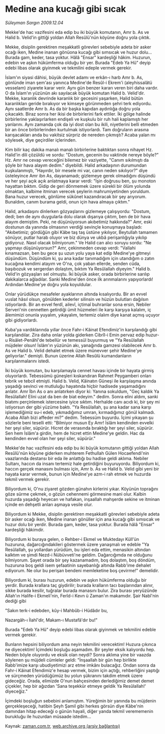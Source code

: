 # Medine ana kucağı gibi sıcak

*Süleyman Sargın 2009.12.04*

<tr><td class="metin" colspan="2" style="padding-top: 20px; padding-left: 5px; ">Mekke'de hac vazifesini eda edip bu iki büyük komutanın, Amr b. As ve Halid b. Velid'in gittiği yoldan Allah Resûlü'nün köyüne doğru yola çıktık.</td></tr><tr><td class="metin" colspan="2" style="padding-top: 20px; padding-left: 5px; "><p>Mekke, disiplin gerektiren meşakkatli görevleri sebebiyle adeta bir asker ocağı iken, Medine inanan gönüona kucağı gibi sımsıcak ve huzur dolu... Burada gam, keder, tasa yoktur. Hâlâ "Ensar" kardeşliği hâkim. Huzurun, edebin ve aşkın hükümferma olduğu bir yer. Burada "Edeb Ya Hû" deyip edebi libas olarak giyinmek ve tekmilini edeple vermek gerekir.
<p>İslam'ın siyasi dâhisi, büyük devlet adamı ve erkân-ı harb Amr b. As, gönlünde iman şem'ası yanınca Medine'de Resûl-i Ekrem'i (aleyhissalâtü vesselam) ziyarete karar verir. Aynı gün benzer kararı veren biri daha vardır. O da İslam'ın yüzünün akı sayılacak büyük komutan Halid b. Velid'dir. Mekke, karanlık devrinde karanlık bir gecesini yaşarken, Halid bütün karanlıkları geride bırakıyor ve kimseye görünmeden şehri terk ediyordu. Aynı saatlerde Amr b. As da bir başka kapıdan aydınlığa doğru yola çıkacaktı. Biraz sonra her ikisi de birbirlerini fark ettiler. İki gölge halinde birbirlerine yaklaşırlarken endişeli ve kuşkulu bir ruh hali kaplamıştı her yanlarını. Aynı zamanda çok da iyi dost olan bu ikili, niyetlerini belli etmeden bir an önce birbirlerinden kurtulmak istiyorlardı. Tam doğruların arasına karışacakları anda bu vakitsiz sürpriz de nereden çıkmıştı? Acaba yalan mı söylesek, diye geçirdiler içlerinden.
<p>Kim bilir kaç dakika manalı manalı birbirlerine baktıktan sonra nihayet Hz. Halid'in dili çözüldü ve sordu: "Dostum, gecenin bu vaktinde nereye böyle?" Hz. Amr ne cevap vereceğini bilemez bir vaziyette, "Canım sıkılmıştı da şöyle bir hava alayım dedim." diyebildi. Halid arkadaşının durumundan kuşkulanmıştı, "Hayırdır, bir mesele mi var, canın neden sıkılıyor?" diye üsteleyince Amr ibn As, dayanamadı; gizlemeye gerek olmadığını düşündü ve her şeyi açık açık anlatmaya karar verdi: "İşin doğrusu ben, şu monoton hayattan bıktım. Gidip de geri dönmemek üzere sürekli bir ölüm yolunda olmaktan, kalbime itminan verecek şeylerin mahrumiyetinden yoruldum. Bana huzur verecek, gönlüme sükûnet kazandıracak bir şey arıyorum. Bunaldım, canım burama geldi, onun için hava almaya çıktım."
<p>Halid, arkadaşını dinlerken gözyaşlarını gizlemeye çalışıyordu: "Dostum, dedi; ben de aynı duygularla dolu olarak dışarıya çıktım, ben de bir hava alayım demiştim. Peki, ne düşünüyorsun akıbetimiz hakkında?" Amr, eski dostunun da yanında olmasının verdiği sevinçle konuşmaya başladı: "Akıbetimiz; gördüğün gibi Kâbe taş taş üstüne yıkılıyor, Beytullah tamamen sönüyor, putlar harab oluyor ve biz dünya ve ukbâ perişanlığıyla yıkılıp gidiyoruz. Nasıl olacak bilmiyorum." Ve Halid can alıcı soruyu sordu: "Ne yapmayı düşünüyorsun?" Amr, çekinmeden cevap verdi: "Vallahi kınamazsan, ben bu gece şu uzun yolu yaya kat edip Medine'ye gitmeyi düşündüm. Düşündüm ki, şu ana kadar tanımadığım için utandığım o zatın kucağına kendimi atayım ve O'na, çok yaban ellerde, senden cüda, başıbozuk ve sergerdan dolaştım, bıktım Ya Resûlallah diyeyim." Halid b. Velid'in gözyaşları sel olmuştu. İki büyük asker, orada birbirlerine sarılıp dakikalarca ağladılar. Sanki Medine'den önce ilk arınmalarını yapıyorlardı! Ardından Medine'ye doğru yola koyuldular.
<p>Onlar yürüdükçe mesafeler ayaklarının altında kısalıyordu. Bir an evvel vuslat hâsıl olsun, gönülden kederler silinsin ve hüzün bulutları dağılsın istiyorlardı. Bir an evvel ferdî, ailevî, içtimaî buhranlar sona ersin, Nebiler Serveri'nin cennetten getirdiği ümit hüzmeleri ile karşı karşıya kalalım, iç âlemimizi onunla yuyalım, yıkayalım, tertemiz olalım diye kanat açmış uçuyor gibi gidiyorlardı.
<p>Kuba'ya vardıklarında yıllar önce Fahr-i Kâinat Efendimiz'in karşılandığı gibi karşılandılar. Zira daha onlar yolda giderken Cibrîl-i Emin pervaz edip huzur-u Risâlet-Penâhî'de tebellür ve temessül buyurmuş ve "Ya Resûlallah müjdeler olsun! İslâm'ın yüzünün akı, yanağında gamzesi olabilecek Amr b. As ve Halid b. Velid dehalet etmek üzere münevver şehir Medine'ye geliyorlar." demişti. Bunun üzerine Allah Resûlü kumandanların karşılanmalarını istedi.
<p>İki büyük komutan, bu karşılamayla cennet havası içinde bir hayata girmiş oluyorlardı. Tebessümü güneşleri kıskandıran Rahmet Peygamberi onları tebrik ve tebcil etmişti. Halid b. Velid, Kâinatın Güneşi ile karşılaşma anında yaşadığı sevinci ve mutluluğu hayatında hiçbir hadisede yaşamadığını anlatır. Amr İbn As o anı anlatırken diyor ki: Yanına sokuldum, "Geç kaldık Ya Resûlallah! Elini uzat da ben de biat edeyim." dedim. Sonra elini aldım, sanki biatımı perçinlemek istercesine iyice sıktım. Herhalde canı acıdı ki, bir şey mi istiyorsun der gibi yüzüme baktı. "Ya Resûlallah, şu ana kadar sana karşı işlemediğimiz su-i edeb, yıkmadığımız umran, kırmadığımız gönül kalmadı. Acaba Allah bizi affeder mi?" dedim. Tebessüm buyurdu. İçimi yıkayan şu sözlerle beni teselli etti: "Bilmiyor musun Ey Amr! İslâm kendinden evvelki her şeyi siler, süpürür. Hicret de verasında bıraktığı her şeyi siler, süpürür. Sen hem İslâm'a girdin, hem de hicret ettin Medine'ye geldin. Hac da kendinden evvel olan her şeyi siler, süpürür."
<p>Mekke'de hac vazifesini eda edip bu iki büyük komutanın gittiği yoldan Allah Resûlü'nün köyüne giderken muhterem Fethullah Gülen Hocaefendi'nin vaazlarında destansı bir eda ile anlattığı bu hadise geldi aklıma. Nebiler Sultanı, haccın da insanı tertemiz hale getirdiğini buyuruyordu. Biliyordum ki, haccın gerçek manasını bulması için, Amr b. As ve Halid b. Velid gibi yeni bir hayata karar vermek, bunun için Medine'ye azm-i rah etmek ve huzurda tekmil vermek gerekir. 
<p>Biliyordum ki, O'nu ziyaret gözden günahın kirlerini yıkar. Köyünün toprağını göze sürme çekmek, o gözün cehennemi görmesine mani olur. Kalbin huzurda yaşadığı heyecan ve hafakan, inşaallah mahşerde sekine ve itminan içinde en dehşetli anları aşmaya vesile olur.
<p>Biliyordum ki Mekke, disiplin gerektiren meşakkatli görevleri sebebiyle adeta bir asker ocağı iken, Medine inanan gönüller için ana kucağı gibi sımsıcak ve huzur dolu bir yerdir. Burada gam, keder, tasa yoktur. Burada hâlâ "Ensar" kardeşliği hâkimdir. 
<p>Biliyordum ki buraya gelen, o Rehber-i Ekmel ve Muktedayı Küll'ün huzuruna, dağarcığındakileri göstermek üzere yanaşmalı ve edeble "Ya Resûlallah, şu yollardan yürüdüm, bu işleri eda ettim, menasikin altından kalktım ve şimdi Nezd-i Nübüvveti'ne geldim. Dağarcığımda ne olduğunu bilmiyorum. Şayet orada bir şey kazanamadım, boş dolaştım, boş döndüm, huzuruna boş geldi isem şefaatinin sayebanlığı altında Rabb'ime dehalet ediyorum. Ne olur bu perişan bendeni memleketine boş çevirme!" demelidir.
<p>Biliyordum ki, burası huzurun, edebin ve aşkın hükümferma olduğu bir yerdir. Burada krallara taç giydirilir; burada kralların tacı başlarından alınır, sikke burada kesilir, tuğralar burada manasını bulur. Zira burası yeryüzünde Allah'ın Halife-i Ekmeli'nin, Ferîd-i Kevn ü Zaman'ın makamıdır. Şair Nabî'nin dediği gibi
<p>"Sakın terk-i edebden, kûy-i Mahbûb-i Hüdâdır bu,
<p>Nazargâh-ı İlahî'dir, Makam-ı Mustafâ'dır bu!"
<p>Burada "Edeb Ya Hû" deyip edebi libas olarak giyinmek ve tekmilini edeble vermek gerekir.
<p>Bunların hepsini biliyordum ama neyin tekmilini verecektim! Huzura çıkınca ne diyecektim! İçimdeki boşluğu aşamadım. Bir şeyler eksik kalıyordu hep. Neden böyle oluyordu ve eksik olan neydi? Sonra aklıma yine bir vaazda söylenen şu müjdeli cümleler geldi: "İnşaallah bir gün hep birlikte Rabb'imize karşı ubudiyetimizi arz etme imkânı bulacağız. Ondan sonra da Fahr-i Kâinat Efendimiz'e hesap vermek, bizim için açtığı, rehberliğini yaptığı ve sürçmeden yürüdüğümüz bu yolun şükranını takdim etmek üzere gideceğiz. Orada, elimizde O'nun bahçesinden derlediğimiz demet demet çiçekler, hep bir ağızdan 'Sana teşekkür etmeye geldik Ya Resûlallah!' diyeceğiz."
<p>İçimdeki boşluğun sebebini anlamıştım. Yüreğimin bir yanında bu müjdenin gerçekleşeceği, hatibin Şeyh Şamil gibi herkes görsün diye Kâbe'nin damından hitap edeceği o günün hayali, diğer yanda tekmil verememenin burukluğu ile huzurdan müsaade istedim... <br/></p></p></p></p></p></p></p></p></p></p></p></p></p></p></p></p></p></td></tr>

Kaynak: [zaman.com.tr](http://zaman.com.tr/yazar.do?yazino=922804), [web.archive.org (arşiv bağlantısı)](http://web.archive.org/web/20100110132926/http://www.zaman.com.tr:80/yazar.do?yazino=922804)
